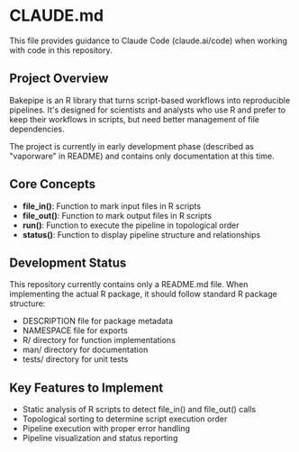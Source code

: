 # CLAUDE.md

This file provides guidance to Claude Code (claude.ai/code) when working with code in this repository.

## Project Overview

Bakepipe is an R library that turns script-based workflows into reproducible pipelines. It's designed for scientists and analysts who use R and prefer to keep their workflows in scripts, but need better management of file dependencies.

The project is currently in early development phase (described as "vaporware" in README) and contains only documentation at this time.

## Core Concepts

- **file_in()**: Function to mark input files in R scripts
- **file_out()**: Function to mark output files in R scripts  
- **run()**: Function to execute the pipeline in topological order
- **status()**: Function to display pipeline structure and relationships

## Development Status

This repository currently contains only a README.md file. When implementing the actual R package, it should follow standard R package structure:
- DESCRIPTION file for package metadata
- NAMESPACE file for exports
- R/ directory for function implementations
- man/ directory for documentation
- tests/ directory for unit tests

## Key Features to Implement

- Static analysis of R scripts to detect file_in() and file_out() calls
- Topological sorting to determine script execution order
- Pipeline execution with proper error handling
- Pipeline visualization and status reporting